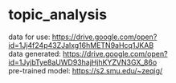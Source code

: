 # topic_analysis
data for use: https://drive.google.com/open?id=1Jj4f24p43ZJalxg16hMETN9aHcq1JKAB </br>
data generated: https://drive.google.com/open?id=1JyjbTye8aUWD93hajHjhKYZVN3GX_86o</br>
pre-trained model: https://s2.smu.edu/~zeqig/

